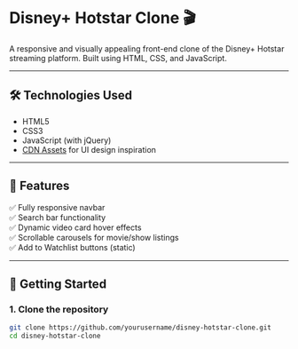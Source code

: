 # Disney+ Hotstar Clone 🎬

A responsive and visually appealing front-end clone of the Disney+ Hotstar streaming platform. Built using HTML, CSS, and JavaScript.

---

## 🛠️ Technologies Used

- HTML5
- CSS3
- JavaScript (with jQuery)
- [CDN Assets](https://www.hotstar.com/) for UI design inspiration

---

## 📁 Features

✅ Fully responsive navbar  
✅ Search bar functionality  
✅ Dynamic video card hover effects  
✅ Scrollable carousels for movie/show listings  
✅ Add to Watchlist buttons (static)

---

## 🚀 Getting Started

### 1. Clone the repository

```bash
git clone https://github.com/yourusername/disney-hotstar-clone.git
cd disney-hotstar-clone
